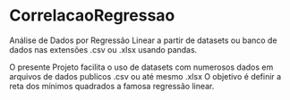 # CorrelacaoRegressao
Análise de Dados por Regressão Linear a partir de datasets ou banco de dados nas extensões .csv ou .xlsx usando pandas.


O presente Projeto facilita o uso de datasets com numerosos dados em arquivos de dados publicos .csv ou até mesmo .xlsx
O objetivo é definir a reta dos mínimos quadrados a famosa regressão linear.

